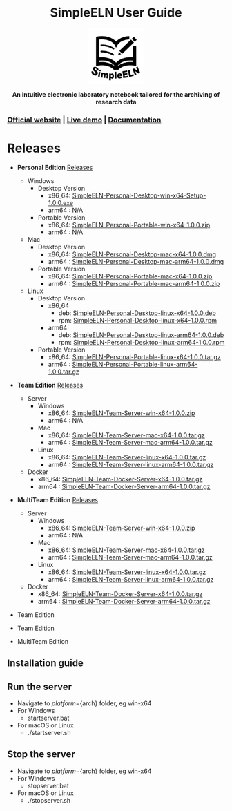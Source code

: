<h1 align='center'>SimpleELN User Guide</h1>
<p align='center'>
  <img src='https://github.com/SimpleELN-Team/site-images/blob/main/simpleelnlogo.png' alt='SimpleELN logo' width="128" />
</p>
<p align='center'>
  <strong>An intuitive electronic laboratory notebook tailored for the archiving of research data</strong>
</p>

### [Official website](http://simpleeln.com) | [Live demo](http://simpleeln.com/login) | [Documentation](https://simpleeln-team.github.io/)

# Releases

- **Personal Edition** [Releases](https://github.com/SimpleELN-Team/SimpleELN-Personal/releases)
  - Windows
    - Desktop Version
      - x86_64: [SimpleELN-Personal-Desktop-win-x64-Setup-1.0.0.exe](https://github.com/SimpleELN-Team/SimpleELN-Personal/releases/download/v1.0.0/SimpleELN-Personal-Desktop-win-x64-Setup-1.0.0.exe)
      - arm64 : N/A
    - Portable Version
      - x86_64: [SimpleELN-Personal-Portable-win-x64-1.0.0.zip](https://github.com/SimpleELN-Team/SimpleELN-Personal/releases/download/v1.0.0/SimpleELN-Personal-Portable-win-x64-1.0.0.zip)
      - arm64 : N/A
  - Mac
    - Desktop Version
      - x86_64: [SimpleELN-Personal-Desktop-mac-x64-1.0.0.dmg](https://github.com/SimpleELN-Team/SimpleELN-Personal/releases/download/v1.0.0/SimpleELN-Personal-Desktop-mac-x64-1.0.0.dmg)
      - arm64 : [SimpleELN-Personal-Desktop-mac-arm64-1.0.0.dmg](https://github.com/SimpleELN-Team/SimpleELN-Personal/releases/download/v1.0.0/SimpleELN-Personal-Desktop-mac-arm64-1.0.0.dmg)
    - Portable Version
      - x86_64: [SimpleELN-Personal-Portable-mac-x64-1.0.0.zip](https://github.com/SimpleELN-Team/SimpleELN-Personal/releases/download/v1.0.0/SimpleELN-Personal-Portable-mac-x64-1.0.0.zip) 
      - arm64 : [SimpleELN-Personal-Portable-mac-arm64-1.0.0.zip](https://github.com/SimpleELN-Team/SimpleELN-Personal/releases/download/v1.0.0/SimpleELN-Personal-Portable-mac-arm64-1.0.0.zip) 
  - Linux
    - Desktop Version
      - x86_64
        - deb: [SimpleELN-Personal-Desktop-linux-x64-1.0.0.deb](https://github.com/SimpleELN-Team/SimpleELN-Personal/releases/download/v1.0.0/SimpleELN-Personal-Desktop-linux-x64-1.0.0.deb) 
        - rpm: [SimpleELN-Personal-Desktop-linux-x64-1.0.0.rpm](https://github.com/SimpleELN-Team/SimpleELN-Personal/releases/download/v1.0.0/SimpleELN-Personal-Desktop-linux-x64-1.0.0.rpm) 
      - arm64
        - deb: [SimpleELN-Personal-Desktop-linux-arm64-1.0.0.deb](https://github.com/SimpleELN-Team/SimpleELN-Personal/releases/download/v1.0.0/SimpleELN-Personal-Desktop-linux-arm64-1.0.0.deb) 
        - rpm: [SimpleELN-Personal-Desktop-linux-arm64-1.0.0.rpm](https://github.com/SimpleELN-Team/SimpleELN-Personal/releases/download/v1.0.0/SimpleELN-Personal-Desktop-linux-arm64-1.0.0.rpm) 
    - Portable Version
      - x86_64: [SimpleELN-Personal-Portable-linux-x64-1.0.0.tar.gz](https://github.com/SimpleELN-Team/SimpleELN-Personal/releases/download/v1.0.0/SimpleELN-Personal-Portable-linux-x64-1.0.0.tar.gz) 
      - arm64 : [SimpleELN-Personal-Portable-linux-arm64-1.0.0.tar.gz](https://github.com/SimpleELN-Team/SimpleELN-Personal/releases/download/v1.0.0/SimpleELN-Personal-Portable-linux-arm64-1.0.0.tar.gz)

- **Team Edition** [Releases](https://github.com/SimpleELN-Team/SimpleELN-Team/releases)
  - Server
    - Windows
      - x86_64: [SimpleELN-Team-Server-win-x64-1.0.0.zip](https://github.com/SimpleELN-Team/SimpleELN-Team/releases/download/v1.0.0/SimpleELN-Team-Server-win-x64-1.0.0.zip) 
      - arm64 : N/A
    - Mac
      - x86_64: [SimpleELN-Team-Server-mac-x64-1.0.0.tar.gz](https://github.com/SimpleELN-Team/SimpleELN-Team/releases/download/v1.0.0/SimpleELN-Team-Server-mac-x64-1.0.0.tar.gz) 
      - arm64 : [SimpleELN-Team-Server-mac-arm64-1.0.0.tar.gz](https://github.com/SimpleELN-Team/SimpleELN-Team/releases/download/v1.0.0/SimpleELN-Team-Server-mac-arm64-1.0.0.tar.gz) 
    - Linux
      - x86_64: [SimpleELN-Team-Server-linux-x64-1.0.0.tar.gz](https://github.com/SimpleELN-Team/SimpleELN-Team/releases/download/v1.0.0/SimpleELN-Team-Server-linux-x64-1.0.0.tar.gz) 
      - arm64 : [SimpleELN-Team-Server-linux-arm64-1.0.0.tar.gz](https://github.com/SimpleELN-Team/SimpleELN-Team/releases/download/v1.0.0/SimpleELN-Team-Server-linux-arm64-1.0.0.tar.gz) 
  - Docker
    - x86_64: [SimpleELN-Team-Docker-Server-x64-1.0.0.tar.gz](https://github.com/SimpleELN-Team/SimpleELN-Team/releases/download/v1.0.0/SimpleELN-Team-Docker-Server-x64-1.0.0.tar.gz) 
    - arm64 : [SimpleELN-Team-Docker-Server-arm64-1.0.0.tar.gz](https://github.com/SimpleELN-Team/SimpleELN-Team/releases/download/v1.0.0/SimpleELN-Team-Docker-Server-arm64-1.0.0.tar.gz)

- **MultiTeam Edition** [Releases](https://github.com/SimpleELN-Team/SimpleELN-MultiTeam/releases)
  - Server
    - Windows
      - x86_64: [SimpleELN-Team-Server-win-x64-1.0.0.zip](https://github.com/SimpleELN-Team/SimpleELN-Team/releases/download/v1.0.0/SimpleELN-Team-Server-win-x64-1.0.0.zip) 
      - arm64 : N/A
    - Mac
      - x86_64: [SimpleELN-Team-Server-mac-x64-1.0.0.tar.gz](https://github.com/SimpleELN-Team/SimpleELN-Team/releases/download/v1.0.0/SimpleELN-Team-Server-mac-x64-1.0.0.tar.gz) 
      - arm64 : [SimpleELN-Team-Server-mac-arm64-1.0.0.tar.gz](https://github.com/SimpleELN-Team/SimpleELN-Team/releases/download/v1.0.0/SimpleELN-Team-Server-mac-arm64-1.0.0.tar.gz) 
    - Linux
      - x86_64: [SimpleELN-Team-Server-linux-x64-1.0.0.tar.gz](https://github.com/SimpleELN-Team/SimpleELN-Team/releases/download/v1.0.0/SimpleELN-Team-Server-linux-x64-1.0.0.tar.gz) 
      - arm64 : [SimpleELN-Team-Server-linux-arm64-1.0.0.tar.gz](https://github.com/SimpleELN-Team/SimpleELN-Team/releases/download/v1.0.0/SimpleELN-Team-Server-linux-arm64-1.0.0.tar.gz) 
  - Docker
    - x86_64: [SimpleELN-Team-Docker-Server-x64-1.0.0.tar.gz](https://github.com/SimpleELN-Team/SimpleELN-Team/releases/download/v1.0.0/SimpleELN-Team-Docker-Server-x64-1.0.0.tar.gz) 
    - arm64 : [SimpleELN-Team-Docker-Server-arm64-1.0.0.tar.gz](https://github.com/SimpleELN-Team/SimpleELN-Team/releases/download/v1.0.0/SimpleELN-Team-Docker-Server-arm64-1.0.0.tar.gz)  
- Team Edition
- Team Edition
- MultiTeam Edition

## Installation guide


## Run the server

- Navigate to ${platform}-${arch} folder, eg win-x64
- For Windows
    - startserver.bat
- For macOS or Linux
    - ./startserver.sh
   
## Stop the server

- Navigate to ${platform}-${arch} folder, eg win-x64
- For Windows
    - stopserver.bat
- For macOS or Linux
    - ./stopserver.sh
   


   
